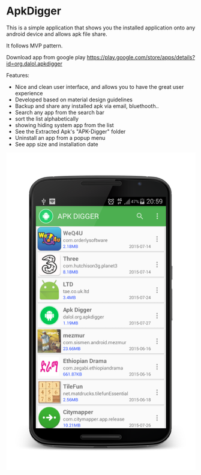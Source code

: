 # ApkDigger
This is a simple application that shows you the installed application onto any android device and allows apk file share.

It follows MVP pattern.

Download app from google play https://play.google.com/store/apps/details?id=org.dalol.apkdigger

Features:

+ Nice and clean user interface, and allows you to have the great user experience
+ Developed based on material design guidelines
+ Backup and share any installed apk via email, bluethooth..
+ Search any app from the search bar
+ sort the list alphabetically
+ showing hiding system app from the list
+ See the Extracted Apk's "APK-Digger" folder
+ Uninstall an app from a popup menu
+ See app size and installation date

![Fetch Result](https://github.com/filippella/ApkDigger/blob/master/screenshots/app_list.png)
